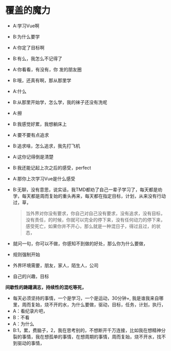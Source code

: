 # 覆盖的魔力



* A:学习Vue啊
* B:为什么要学
* A:你定了目标啊
* B:有么，我怎么不记得了
* A:你看看，有没有，你 发的朋友圈
* B:哦，还真有啊，那从那里学
* A:什么
* B:从那里开始学，怎么学，我的袜子还没有洗呢
* A:擦
* B:我感觉好累，我想躺床上
* A:要不要有点追求
* B:追求啥，怎么追求，我先打飞机
* A:这你记得倒是清楚
* B:我还能记起上次之后的感受，perfect
* A:那你上次学习Vue是什么感受
* B:无聊，没有意思，说实话，我TMD都劝了自己一辈子学习了，每天都是劝学，每天都是周而复始的重头再来，每天都在指定目标，计划，从来没有行动过，草，

  > 当外界对你没有要求，你自己对自己没有要求，没有追求，没有目标，没有责任，的时候，你就可以完全的停下来，没有任何动力的停下来，感受死亡，如果你并不开心，那么就是一种混日子，得过且过，的状态，

* 就问一句，你可以不做，你感知不到做的好处，那么你为什么要做，
* 规则强制开始
* 外界环境需要，朋友，家人，陌生人，公司
* 自己的兴趣，目标

**间歇性的踌躇满志，持续性的混吃等死，**

* 每天必须坚持的事情，一个是学习，一个是运动，30分钟+, 我是谁我来自哪里，周而复始，烧不开的水，为什么要做，驱动，目标，任务，计划，执行，
* A：看纪录片吧，
* B：不看
* A：为什么
* B:1，累，费脑子，2，我在思考别的，不想断开千万连接，比如我在想精神分裂的事情，我在想孤单的事情，在想周期的事情，周而复始，烧不开水，找不到驱动的事情，

